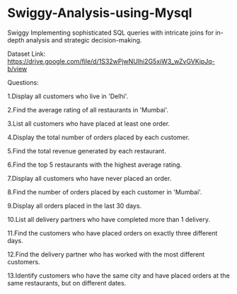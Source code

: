 # Swiggy-Analysis-using-Mysql

Swiggy
Implementing sophisticated SQL queries with intricate joins for in-depth analysis and strategic decision-making.

Dataset Link: https://drive.google.com/file/d/1S32wPjwNUlhi2G5xiW3_wZvGVKipJq-b/view

Questions:

1.Display all customers who live in 'Delhi'.

2.Find the average rating of all restaurants in 'Mumbai'.

3.List all customers who have placed at least one order.

4.Display the total number of orders placed by each customer.

5.Find the total revenue generated by each restaurant.

6.Find the top 5 restaurants with the highest average rating.

7.Display all customers who have never placed an order.

8.Find the number of orders placed by each customer in 'Mumbai'.

9.Display all orders placed in the last 30 days.

10.List all delivery partners who have completed more than 1 delivery.

11.Find the customers who have placed orders on exactly three different days.

12.Find the delivery partner who has worked with the most different customers.

13.Identify customers who have the same city and have placed orders at the same restaurants, but on different dates.

